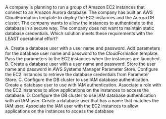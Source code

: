 A company is planning to run a group of Amazon EC2 instances that connect to an Amazon Aurora database. The company has built an AWS CloudFormation template to deploy the EC2 instances and the Aurora DB cluster. The company wants to allow the instances to authenticate to the database in a secure way. The company does not want to maintain static database credentials. Which solution meets these requirements with the LEAST operational effort? 

A. Create a database user with a user name and password. Add parameters for the database user name and password to the CloudFormation template. Pass the parameters to the EC2 instances when the instances are launched. 
B. Create a database user with a user name and password. Store the user name and password in AWS Systems Manager Parameter Store. Configure the EC2 instances to retrieve the database credentials from Parameter Store. 
C. Configure the DB cluster to use IAM database authentication. Create a database user to use with IAM authentication. Associate a role with the EC2 instances to allow applications on the instances to access the database. 
D. Configure the DB cluster to use IAM database authentication with an IAM user. Create a database user that has a name that matches the IAM user. Associate the IAM user with the EC2 instances to allow applications on the instances to access the database